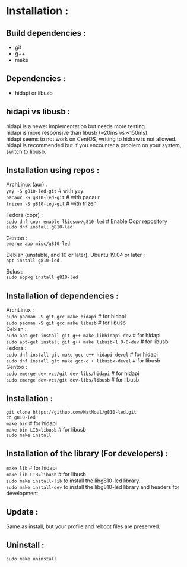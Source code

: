 # Installation :</br>

## Build dependencies :</br>
* git
* g++
* make

## Dependencies :</br>
* hidapi or libusb

## hidapi vs libusb :</br>
hidapi is a newer implementation but needs more testing.</br>
hidapi is more responsive than libusb (~20ms vs ~150ms).</br>
hidapi seems to not work on CentOS, writing to hidraw is not allowed.</br>
hidapi is recommended but if you encounter a problem on your system, switch to libusb.</br>


## Installation using repos :</br>
ArchLinux (aur) :</br>
`yay -S g810-led-git` # with yay</br>
`pacaur -S g810-led-git` # with pacaur</br>
`trizen -S g810-leg-git` # with trizen</br>

Fedora (copr) :<br/>
`sudo dnf copr enable lkiesow/g810-led` # Enable Copr repository<br/>
`sudo dnf install g810-led`<br/>

Gentoo :<br/>
`emerge app-misc/g810-led`<br/>

Debian (unstable, and 10 or later), Ubuntu 19.04 or later :<br/>
`apt install g810-led`

Solus :<br/>
`sudo eopkg install g810-led`<br/>

## Installation of dependencies :</br>
ArchLinux :</br>
`sudo pacman -S git gcc make hidapi` # for hidapi</br>
`sudo pacman -S git gcc make libusb` # for libusb</br>
Debian :</br>
`sudo apt-get install git g++ make libhidapi-dev` # for hidapi</br>
`sudo apt-get install git g++ make libusb-1.0-0-dev` # for libusb</br>
Fedora :</br>
`sudo dnf install git make gcc-c++ hidapi-devel` # for hidapi</br>
`sudo dnf install git make gcc-c++ libusbx-devel` # for libusb</br>
Gentoo :<br/>
`sudo emerge dev-vcs/git dev-libs/hidapi` # for hidapi<br/>
`sudo emerge dev-vcs/git dev-libs/libusb` # for libusb<br/>

## Installation :</br>
`git clone https://github.com/MatMoul/g810-led.git`</br>
`cd g810-led`</br>
`make bin` # for hidapi</br>
`make bin LIB=libusb` # for libusb</br>
`sudo make install`</br>

## Installation of the library (For developers) :</br>
`make lib` # for hidapi</br>
`make lib LIB=libusb` # for libusb</br>
`sudo make install-lib` to install the libg810-led library.</br>
`sudo make install-dev` to install the libg810-led library and headers for development.</br>

## Update :</br>
Same as install, but your profile and reboot files are preserved.</br>

## Uninstall :</br>
`sudo make uninstall`</br>